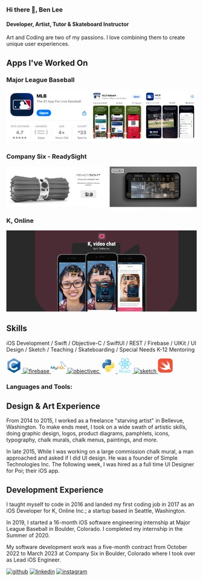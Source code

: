 ### Hi there 👋, Ben Lee
#### Developer, Artist, Tutor & Skateboard Instructor

Art and Coding are two of my passions. I love combining them to create unique user experiences.

## Apps I've Worked On

### Major League Baseball
![Image Name](./images/MLBApps.png) 

### Company Six - ReadySight
![Image Name](./images/Company6.png)

### K, Online
![Image Name](./images/KOnline.png)

## Skills 
iOS Development / Swift / Objective-C / SwiftUI / REST / Firebase / UIKit / UI Design / Sketch / Teaching / Skateboarding / Special Needs K-12 Mentoring 

<p align="left"> <a href="https://www.cprogramming.com/" target="_blank" rel="noreferrer"> <img src="https://raw.githubusercontent.com/devicons/devicon/master/icons/c/c-original.svg" alt="c" width="40" height="40"/> </a> <a href="https://firebase.google.com/" target="_blank" rel="noreferrer"> <img src="https://www.vectorlogo.zone/logos/firebase/firebase-icon.svg" alt="firebase" width="40" height="40"/> </a> <a href="https://www.mysql.com/" target="_blank" rel="noreferrer"> <img src="https://raw.githubusercontent.com/devicons/devicon/master/icons/mysql/mysql-original-wordmark.svg" alt="mysql" width="40" height="40"/> </a> <a href="https://developer.apple.com/library/archive/documentation/Cocoa/Conceptual/ProgrammingWithObjectiveC/Introduction/Introduction.html" target="_blank" rel="noreferrer"> <img src="https://www.vectorlogo.zone/logos/apple_objectivec/apple_objectivec-icon.svg" alt="objectivec" width="40" height="40"/> </a> <a href="https://www.python.org" target="_blank" rel="noreferrer"> <img src="https://raw.githubusercontent.com/devicons/devicon/master/icons/python/python-original.svg" alt="python" width="40" height="40"/> </a> <a href="https://reactjs.org/" target="_blank" rel="noreferrer"> <img src="https://raw.githubusercontent.com/devicons/devicon/master/icons/react/react-original-wordmark.svg" alt="react" width="40" height="40"/> </a> <a href="https://www.sketch.com/" target="_blank" rel="noreferrer"> <img src="https://www.vectorlogo.zone/logos/sketchapp/sketchapp-icon.svg" alt="sketch" width="40" height="40"/> </a> <a href="https://developer.apple.com/swift/" target="_blank" rel="noreferrer"> <img src="https://raw.githubusercontent.com/devicons/devicon/master/icons/swift/swift-original.svg" alt="swift" width="40" height="40"/> </a> </p>

<h3 align="left">Languages and Tools:</h3>

## Design & Art Experience
From 2014 to 2015, I worked as a freelance "starving artist" in Bellevue, Washington. To make ends meet, I took on a wide swath of artistic skills, doing graphic design, logos, product diagrams, pamphlets, icons, typography, chalk murals, chalk menus, paintings, and more. 

In late 2015, While I was working on a large commission chalk mural, a man approached and asked if I did UI design. He was a founder of Simple Technologies Inc.  The following week, I was hired as a full time UI Designer for Poi; their iOS app. 

## Development Experience

I taught myself to code in 2016 and landed my first coding job in 2017 as an iOS Developer for K, Online Inc.; a startup based in Seattle, Washington.  

In 2019, I started a 16-month iOS software engineering internship at Major League Baseball in Boulder, Colorado. I completed my internship in the Summer of 2020.

My software development work was a five-month contract from October 2022 to March 2023 at Company Six in Boulder, Colorado where I took over as Lead iOS Engineer.  




[<img src='https://cdn.jsdelivr.net/npm/simple-icons@3.0.1/icons/github.svg' alt='github' height='40'>](https://github.com/https://github.com/Benjlee92)  [<img src='https://cdn.jsdelivr.net/npm/simple-icons@3.0.1/icons/linkedin.svg' alt='linkedin' height='40'>](https://www.linkedin.com/in/https://www.linkedin.com/in/benjjlee//)  [<img src='https://cdn.jsdelivr.net/npm/simple-icons@3.0.1/icons/instagram.svg' alt='instagram' height='40'>](https://www.instagram.com/https://www.instagram.com/benleestuff//)  

